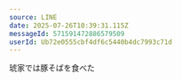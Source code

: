 ```yaml
---
source: LINE
date: 2025-07-26T10:39:31.115Z
messageId: 571591472886579509
userId: Ub72e0555cbf4df6c5440b4dc7993c71d
---
```


琥家では豚そばを食べた